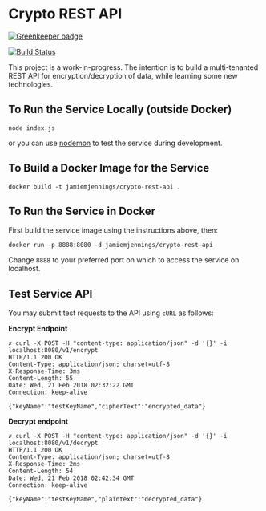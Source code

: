 # Crypto REST API

[![Greenkeeper badge](https://badges.greenkeeper.io/jamiemjennings/crypto-rest-api.svg)](https://greenkeeper.io/)

[![Build Status](https://travis-ci.org/jamiemjennings/crypto-rest-api.svg?branch=master)](https://travis-ci.org/jamiemjennings/crypto-rest-api)

This project is a work-in-progress. The intention is to build a multi-tenanted REST API for encryption/decryption of data, while learning some new technologies.
## To Run the Service Locally (outside Docker)
```
node index.js
```
or you can use [nodemon](https://nodemon.io/) to test the service during development.

## To Build a Docker Image for the Service

```
docker build -t jamiemjennings/crypto-rest-api .
```

## To Run the Service in Docker

First build the service image using the instructions above, then:

```
docker run -p 8888:8080 -d jamiemjennings/crypto-rest-api
```
Change `8888` to your preferred port on which to access the service on localhost.

## Test Service API

You may submit test requests to the API using `cURL` as follows:

**Encrypt Endpoint**
```
✗ curl -X POST -H "content-type: application/json" -d '{}' -i localhost:8080/v1/encrypt
HTTP/1.1 200 OK
Content-Type: application/json; charset=utf-8
X-Response-Time: 3ms
Content-Length: 55
Date: Wed, 21 Feb 2018 02:32:22 GMT
Connection: keep-alive

{"keyName":"testKeyName","cipherText":"encrypted_data"}
```

**Decrypt endpoint**
```
✗ curl -X POST -H "content-type: application/json" -d '{}' -i localhost:8080/v1/decrypt
HTTP/1.1 200 OK
Content-Type: application/json; charset=utf-8
X-Response-Time: 2ms
Content-Length: 54
Date: Wed, 21 Feb 2018 02:42:34 GMT
Connection: keep-alive

{"keyName":"testKeyName","plaintext":"decrypted_data"}
```